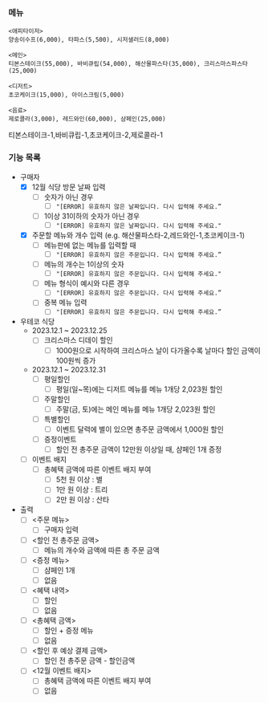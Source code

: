 ### 메뉴

````
<애피타이저>
양송이수프(6,000), 타파스(5,500), 시저샐러드(8,000)

<메인>
티본스테이크(55,000), 바비큐립(54,000), 해산물파스타(35,000), 크리스마스파스타(25,000)

<디저트>
초코케이크(15,000), 아이스크림(5,000)

<음료>
제로콜라(3,000), 레드와인(60,000), 샴페인(25,000)
````

티본스테이크-1,바비큐립-1,초코케이크-2,제로콜라-1

### 기능 목록

- 구매자
    - [x] 12월 식당 방문 날짜 입력
        - [ ] 숫자가 아닌 경우
            - [ ] `"[ERROR] 유효하지 않은 날짜입니다. 다시 입력해 주세요.”`
        - [ ] 1이상 31이하의 숫자가 아닌 경우
            - [ ] `"[ERROR] 유효하지 않은 날짜입니다. 다시 입력해 주세요."`
    - [x] 주문할 메뉴와 개수 입력 (e.g. 해산물파스타-2,레드와인-1,초코케이크-1)
        - [ ] 메뉴판에 없는 메뉴를 입력할 때
            - [ ] `"[ERROR] 유효하지 않은 주문입니다. 다시 입력해 주세요.”`
        - [ ] 메뉴의 개수는 1이상의 숫자
            - [ ] `"[ERROR] 유효하지 않은 주문입니다. 다시 입력해 주세요."`
        - [ ] 메뉴 형식이 예시와 다른 경우
            - [ ] `"[ERROR] 유효하지 않은 주문입니다. 다시 입력해 주세요.”`
        - [ ] 중복 메뉴 입력
            - [ ] `"[ERROR] 유효하지 않은 주문입니다. 다시 입력해 주세요.”`
- 우테코 식당
    - 2023.12.1 ~ 2023.12.25
        - [ ] 크리스마스 디데이 할인
            - [ ] 1000원으로 시작하여 크리스마스 날이 다가올수록 날마다 할인 금액이 100원씩 증가
    - 2023.12.1 ~ 2023.12.31
        - [ ] 평일할인
            - [ ] 평일(일~목)에는 디저트 메뉴를 메뉴 1개당 2,023원 할인
        - [ ] 주말할인
            - [ ] 주말(금, 토)에는 메인 메뉴를 메뉴 1개당 2,023원 할인
        - [ ] 특별할인
            - [ ] 이벤트 달력에 별이 있으면 총주문 금액에서 1,000원 할인
        - [ ] 증정이벤트
            - [ ] 할인 전 총주문 금액이 12만원 이상일 때, 샴페인 1개 증정
    - [ ] 이벤트 배지
        - [ ] 총혜택 금액에 따른 이벤트 배지 부여
            - [ ] 5천 원 이상 : 별
            - [ ] 1만 원 이상 : 트리
            - [ ] 2만 원 이상 : 산타
- 출력
    - [ ] <주문 메뉴>
        - [ ] 구매자 입력
    - [ ] <할인 전 총주문 금액>
        - [ ] 메뉴의 개수와 금액에 따른 총 주문 금액
    - [ ] <증정 메뉴>
        - [ ] 샴페인 1개
        - [ ] 없음
    - [ ] <혜택 내역>
        - [ ] 할인
        - [ ] 없음
    - [ ] <총혜택 금액>
        - [ ] 할인 + 증정 메뉴
        - [ ] 없음
    - [ ] <할인 후 예상 결제 금액>
        - [ ] 할인 전 총주문 금액 - 할인금액
    - [ ] <12월 이벤트 배지>
        - [ ] 총혜택 금액에 따른 이벤트 배지 부여
        - [ ] 없음